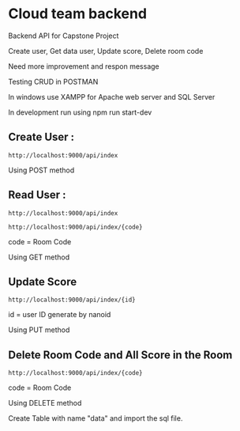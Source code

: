 # Cloud team backend
 Backend API for Capstone Project

Create user, Get data user, Update score, Delete room code 

Need more improvement and respon message

Testing CRUD in POSTMAN

In windows use XAMPP for Apache web server and SQL Server 

In development run using npm run start-dev

## Create User :
```
http://localhost:9000/api/index
```
Using POST method 

## Read User :
```
http://localhost:9000/api/index

http://localhost:9000/api/index/{code}
```
code = Room Code

Using GET method

## Update Score
```
http://localhost:9000/api/index/{id}
```
id = user ID generate by nanoid

Using PUT method

## Delete Room Code and All Score in the Room
```
http://localhost:9000/api/index/{code}
```
code = Room Code

Using DELETE method


Create Table with name "data" and import the sql file.




